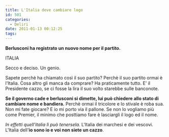 ```yaml
---
title: L'Italia deve cambiare logo
id: 501
categories:
  - Deliri
date: 2011-01-13 00:12:25
tags:
---
```


**Berlusconi ha registrato un nuovo nome per il partito.**

ITALIA

Secco e deciso. 
Un genio.

Sapete perchè ha chiamato così il suo partito?
Perchè il suo partito ormai è l'Italia.
Cosa altro gli manca da comprare? Ha praticamente tutto.
E' il Presidente cazzo, se ci fosse la lira il suo volto starebbe sulle banconote.

**Se il governo cade e berlusconi si dimette, lui può chiedere allo stato di cambiare nome e bandiera.**
Perchè ormai il tricolore e lo stivale è roba sua.
Non mi fate giocare? E io mi porto via il pallone.
Se non lo vogliamo più come Premier, il minimo che posttiamo fare è lasciargli il logo ed il nome.

_In effetti quell'italia lì può tenersela._
L'Italia dei marchesi e dei vescovi.
L'Italia dell'**io sono io e voi non siete un cazzo**.

<object width="640" height="385"><param name="movie" value="http://www.youtube.com/v/uahU5m6Hvj4?fs=1&amp;hl=it_IT"></param><param name="allowFullScreen" value="true"></param><param name="allowscriptaccess" value="always"></param><embed src="http://www.youtube.com/v/uahU5m6Hvj4?fs=1&amp;hl=it_IT" type="application/x-shockwave-flash" allowscriptaccess="always" allowfullscreen="true" width="640" height="385"></embed></object>